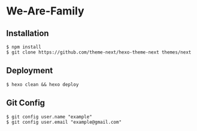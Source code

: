 # We-Are-Family

## Installation

```
$ npm install
$ git clone https://github.com/theme-next/hexo-theme-next themes/next
```

## Deployment
```
$ hexo clean && hexo deploy
```

## Git Config
```
$ git config user.name "example"
$ git config user.email "example@gmail.com" 
```